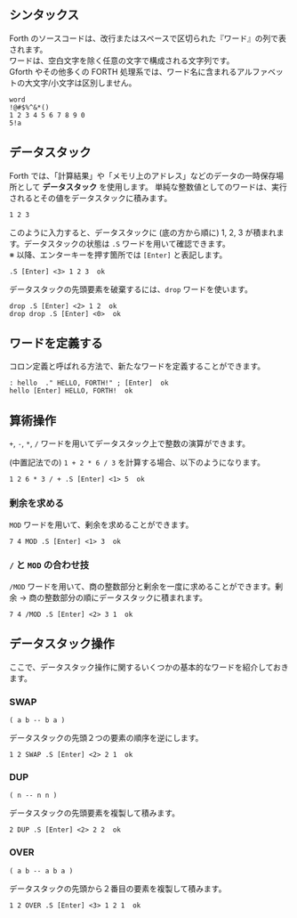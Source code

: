 ## シンタックス

Forth のソースコードは、改行またはスペースで区切られた『ワード』の列で表されます。  
ワードは、空白文字を除く任意の文字で構成される文字列です。  
Gforth やその他多くの FORTH 処理系では、ワード名に含まれるアルファベットの大文字/小文字は区別しません。

```
word
!@#$%^&*()
1 2 3 4 5 6 7 8 9 0
5!a
```

## データスタック

Forth では、「計算結果」や「メモリ上のアドレス」などのデータの一時保存場所として **データスタック** を使用します。
単純な整数値としてのワードは、実行されるとその値をデータスタックに積みます。

```
1 2 3
```

このように入力すると、データスタックに (底の方から順に) 1, 2, 3 が積まれます。データスタックの状態は ``.S`` ワードを用いて確認できます。  
※ 以降、エンターキーを押す箇所では ``[Enter]`` と表記します。

```
.S [Enter] <3> 1 2 3  ok
```

データスタックの先頭要素を破棄するには、``drop`` ワードを使います。

```
drop .S [Enter] <2> 1 2  ok
drop drop .S [Enter] <0>  ok
```

## ワードを定義する

コロン定義と呼ばれる方法で、新たなワードを定義することができます。

```
: hello  ." HELLO, FORTH!" ; [Enter]  ok
hello [Enter] HELLO, FORTH!  ok
```

## 算術操作

``+``, ``-``, ``*``, ``/`` ワードを用いてデータスタック上で整数の演算ができます。

(中置記法での) ``1 + 2 * 6 / 3`` を計算する場合、以下のようになります。

```
1 2 6 * 3 / + .S [Enter] <1> 5  ok
```

### 剰余を求める

``MOD`` ワードを用いて、剰余を求めることができます。

```
7 4 MOD .S [Enter] <1> 3  ok
```

### ``/`` と ``MOD`` の合わせ技

``/MOD`` ワードを用いて、商の整数部分と剰余を一度に求めることができます。剰余 → 商の整数部分の順にデータスタックに積まれます。

```
7 4 /MOD .S [Enter] <2> 3 1  ok
```

## データスタック操作

ここで、データスタック操作に関するいくつかの基本的なワードを紹介しておきます。

### SWAP

``( a b -- b a )``

データスタックの先頭２つの要素の順序を逆にします。

```
1 2 SWAP .S [Enter] <2> 2 1  ok
```

### DUP

``( n -- n n )``

データスタックの先頭要素を複製して積みます。

```
2 DUP .S [Enter] <2> 2 2  ok
```

### OVER

``( a b -- a b a )``

データスタックの先頭から２番目の要素を複製して積みます。

```
1 2 OVER .S [Enter] <3> 1 2 1  ok
```
